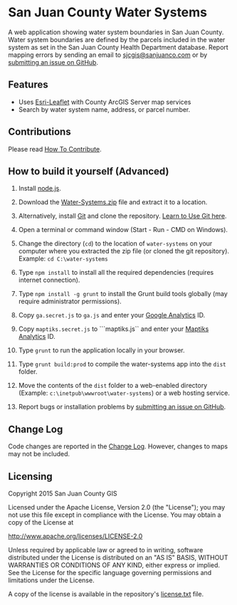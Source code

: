 # San Juan County Water Systems

A web application showing water system boundaries in San Juan County. Water system boundaries are defined by the parcels included in the water system as set in the San Juan County Health Department database. Report mapping errors by sending an email to [sjcgis@sanjuanco.com](mailto:sjcgis@sanjuanco.com) or by [submitting an issue on GitHub](http://github.com/sjcgis/water-systems/issues/new).

## Features

- Uses [Esri-Leaflet](http://github.com/esri/esri-leaflet) with County ArcGIS Server map services
- Search by water system name, address, or parcel number.

## Contributions

Please read [How To Contribute](http://github.com/sjcgis/water-systems/blob/master/CONTRIBUTING.MD).

## How to build it yourself (Advanced)

1) Install [node.js](https://nodejs.org/).

2) Download the [Water-Systems.zip](https://github.com/SJCGIS/water-systems/archive/master.zip) file and extract it to a location.

3) Alternatively, install [Git](http://www.git-scm.com/) and clone the repository. [Learn to Use Git here](https://try.github.io/).

4) Open a terminal or command window (Start - Run - CMD on Windows).

5) Change the directory (```cd```) to the location of ```water-systems``` on your computer where you extracted the zip file (or cloned the git repository). Example: ```cd C:\water-systems```

6) Type ```npm install``` to install all the required dependencies (requires internet connection).

7) Type ```npm install -g grunt``` to install the Grunt build tools globally (may require administrator permissions).

8) Copy ```ga.secret.js``` to ```ga.js``` and enter your [Google Analytics](http://analytics.google.com) ID.

9) Copy ```maptiks.secret.js``` to ```maptiks.js`` and enter your [Maptiks Analytics](http://maptiks.com) ID.

10) Type ```grunt``` to run the application locally in your browser.

11) Type ```grunt build:prod``` to compile the water-systems app into the ```dist``` folder.

12) Move the contents of the ```dist``` folder to a web-enabled directory (Example: ```c:\inetpub\wwwroot\water-systems```) or a web hosting service.

13) Report bugs or installation problems by [submitting an issue on GitHub](http://github.com/sjcgis/water-systems/issues/new).

## Change Log

Code changes are reported in the [Change Log](https://github.com/SJCGIS/water-systems/blob/master/CHANGELOG.MD). However, changes to maps may not be included.

## Licensing
Copyright 2015 San Juan County GIS

Licensed under the Apache License, Version 2.0 (the "License");
you may not use this file except in compliance with the License.
You may obtain a copy of the License at

   http://www.apache.org/licenses/LICENSE-2.0

Unless required by applicable law or agreed to in writing, software
distributed under the License is distributed on an "AS IS" BASIS,
WITHOUT WARRANTIES OR CONDITIONS OF ANY KIND, either express or implied.
See the License for the specific language governing permissions and
limitations under the License.

A copy of the license is available in the repository's [license.txt](https://raw.github.com/sjcgis/water-systems/master/LICENSE.txt) file.
